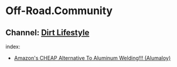 # Off-Road.Community
## Channel: [Dirt Lifestyle](https://www.youtube.com/@DirtLifestyle)
index:
- [Amazon's CHEAP Alternative To Aluminum Welding!!! (Alumaloy)](https://youtu.be/U10ncaktR74)
